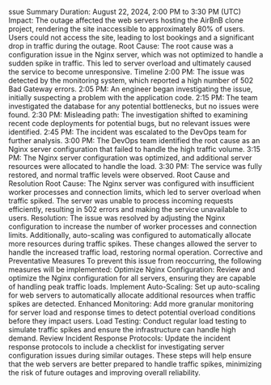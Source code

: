 ssue Summary
Duration: August 22, 2024, 2:00 PM to 3:30 PM (UTC)
Impact: The outage affected the web servers hosting the AirBnB clone project, rendering the site inaccessible to approximately 80% of users. Users could not access the site, leading to lost bookings and a significant drop in traffic during the outage.
Root Cause: The root cause was a configuration issue in the Nginx server, which was not optimized to handle a sudden spike in traffic. This led to server overload and ultimately caused the service to become unresponsive.
Timeline
2:00 PM: The issue was detected by the monitoring system, which reported a high number of 502 Bad Gateway errors.
2:05 PM: An engineer began investigating the issue, initially suspecting a problem with the application code.
2:15 PM: The team investigated the database for any potential bottlenecks, but no issues were found.
2:30 PM: Misleading path: The investigation shifted to examining recent code deployments for potential bugs, but no relevant issues were identified.
2:45 PM: The incident was escalated to the DevOps team for further analysis.
3:00 PM: The DevOps team identified the root cause as an Nginx server configuration that failed to handle the high traffic volume.
3:15 PM: The Nginx server configuration was optimized, and additional server resources were allocated to handle the load.
3:30 PM: The service was fully restored, and normal traffic levels were observed.
Root Cause and Resolution
Root Cause: The Nginx server was configured with insufficient worker processes and connection limits, which led to server overload when traffic spiked. The server was unable to process incoming requests efficiently, resulting in 502 errors and making the service unavailable to users.
Resolution: The issue was resolved by adjusting the Nginx configuration to increase the number of worker processes and connection limits. Additionally, auto-scaling was configured to automatically allocate more resources during traffic spikes. These changes allowed the server to handle the increased traffic load, restoring normal operation.
Corrective and Preventative Measures
To prevent this issue from reoccurring, the following measures will be implemented:
Optimize Nginx Configuration: Review and optimize the Nginx configuration for all servers, ensuring they are capable of handling peak traffic loads.
Implement Auto-Scaling: Set up auto-scaling for web servers to automatically allocate additional resources when traffic spikes are detected.
Enhanced Monitoring: Add more granular monitoring for server load and response times to detect potential overload conditions before they impact users.
Load Testing: Conduct regular load testing to simulate traffic spikes and ensure the infrastructure can handle high demand.
Review Incident Response Protocols: Update the incident response protocols to include a checklist for investigating server configuration issues during similar outages.
These steps will help ensure that the web servers are better prepared to handle traffic spikes, minimizing the risk of future outages and improving overall reliability.


